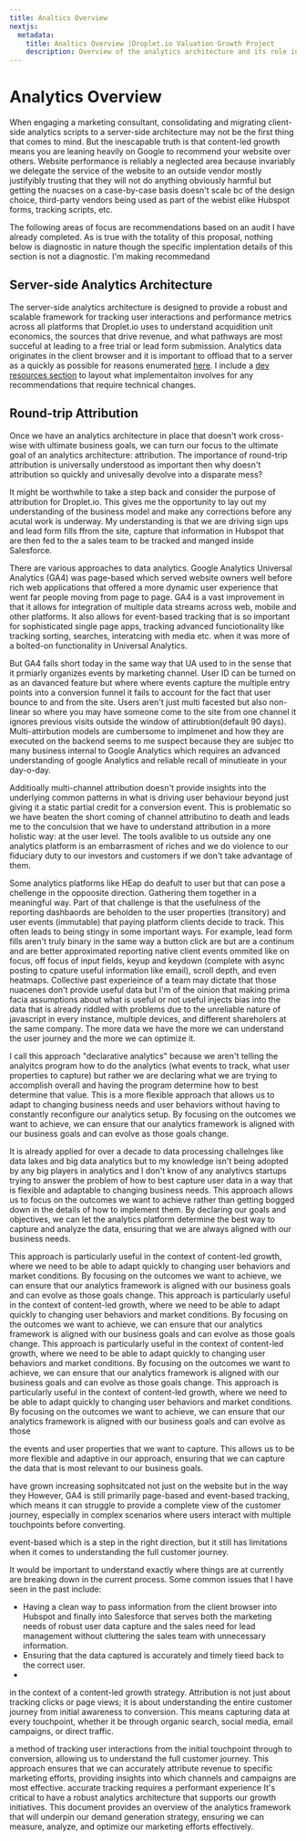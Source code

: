 ```yaml
---
title: Analtics Overview
nextjs:
  metadata:
    title: Analtics Overview |Droplet.io Valuation Growth Project
    description: Overview of the analytics architecture and its role in the Droplet.io valuation growth project.
---
```


# Analytics Overview

When engaging a marketing consultant, consolidating and migrating client-side analytics scripts to a server-side architecture may not be the first thing that comes to mind. But the inescapable truth is that content-led growth means you are leaning heavily on Google to recommend your website over others. Website performance is reliably a neglected area because invariably we delegate the service of the website to an outside vendor mostly justifyibly trusting that they will not do anything obviously harmful but getting the nuacses on a case-by-case basis doesn't scale bc of the design choice, third-party vendors being used as part of the webist elike Hubspot forms, tracking scripts, etc.

The following areas of focus are recommendations based on an audit I have already completed. As is true with the totality of this proposal, nothing below is diagnostic in  nature though the specific implentation details of this section is not a diagnostic. I'm making recommedand


## Server-side Analytics Architecture
The server-side analytics architecture is designed to provide a robust and scalable framework for tracking user interactions and
performance metrics across all platforms that Droplet.io uses to understand acquidition unit economics, the sources that drive revenue, and what pathways are most succeful at leading to a free trial or lead form submission. Analytics data originates in the client browser and it is important to offload that to a server as a quickly as possible for reasons enumerated [here](/docs/server-side-analytics). I include a [dev resources section](/docs/dev-resources) to layout what implementaiton involves for any recommendations that require technical changes.

 ## Round-trip Attribution
Once we have an analytics architecture in place that doesn't work cross-wise with ultimate business goals, we can turn our focus to the ultimate goal of an analytics architecture: attribution. The importance of round-trip attribution is universally understood as important then why doesn't attribution so quickly and univesally devolve into a disparate mess?

It might be worthwhile to take a step back and consider the purpose of attribution for Droplet.io. This gives me the opportunity to lay out my understanding of the business model and make any corrections before any acutal work is underway. My understanding is that we are driving sign ups and lead form fills ffrom the site, capture that information in Hubspot that are then fed to the a sales team to be tracked and manged inside Salesforce.

There are various approaches to data analytics. Google Analytics Universal Analytics (GA4) was page-based which served website owners well before rich web applications that offered a more dynamic user experience that went far people moving from page to page. GA4 is a vast improvement in that it allows for integration of multiple data streams across web, mobile and other platforms. It also allows for event-based tracking that is so important for sophisticated single page apps, tracking advanced funciotionality like tracking sorting, searches, interatcing with media etc. when it was more of a bolted-on functionality in Universal Analytics.

But GA4 falls short today in the same way that UA used to in the sense that it prmiarly organizes events by marketing channel. User ID can be turned on as an davanced feature but where where events capture the multiple entry points into a conversion funnel it fails to account for the fact that user bounce to and from the site. Users aren't just multi facested but also non-linear so where you may have someone come to the site from one channel it ignores previous visits outside the window of attirubtion(default 90 days). Multi-attirbution models are cumbersome to implmenet and how they are executed on the backend seems to me suspect because they are subjec tto many business internal to Google Analytics which  requires an advanced understanding of google Analytics and reliable recall of minutieate in your day-o-day.



Additioally multi-channel attribution doesn't provide insights into the underlying common patterns in what is driving user behaviour beyond just giving it a static partial credit for a conversion event. This is problematic so we have beaten the short coming of channel attributino to death and leads me to the conculsion that we have to understand attribution in a more holistic way: at the user level. The tools avalible to us outside any one analytics platform is an embarrasment of riches and we do violence to our fiduciary duty to our investors and customers if we don't take advantage of them.

Some analytics platforms like HEap do deafult to user but that can pose a chellenge in the oppoosite direction. Gathering them together in a meaningful way. Part of that challenge is that the usefulness of the reporting dashbaords are beholden to the user properties (transitory) and user events (immutable) that paying platform clients decide to track. This often leads to being stingy in some important ways. For example, lead form fills aren't truly binary in the same way a button click are but are a continum and are better approximated reporting native client events ommited like on focus, off focus of input fields, keyup and keydown (complete with async posting to cpature useful information like email), scroll depth, and even heatmaps. Collective past experieince of a team may dictate that those nuacenes don't provide useful data but I'm of the oinion that making prima facia assumptions about what is useful or not useful injects bias into the data that is already riddled with problems due to the unreliable nature of javascript in every instance, multiple devices, and different shareholers at the same company. The more data we have the more we can understand the user journey and the more we can optimize it.

I call this approach "declarative analytics" because we aren't telling the analyitcs program how to do the analytics (what events to track, what user properties to capture) but rather we are declaring what we are trying to accomplish overall and having the program determine how to best determine that value. This is a more flexible approach that allows us to adapt to changing business needs and user behaviors without having to constantly reconfigure our analytics setup. By focusing on the outcomes we want to achieve, we can ensure that our analytics framework is aligned with our business goals and can evolve as those goals change.

It is already applied for over a decade to data processing challelnges like data lakes and big data analytics but to my knowledge isn't being adopted by any big players in analytics and I don't know of any analytivcs startups trying to answer the problem of how to best capture user data in a way that is flexible and adaptable to changing business needs. This approach allows us to focus on the outcomes we want to achieve rather than getting bogged down in the details of how to implement them. By declaring our goals and objectives, we can let the analytics platform determine the best way to capture and analyze the data, ensuring that we are always aligned with our business needs.

This approach is particularly useful in the context of content-led growth, where we need to be able to adapt quickly to changing user behaviors and market conditions. By focusing on the outcomes we want to achieve, we can ensure that our analytics framework is aligned with our business goals and can evolve as those goals change.
This approach is particularly useful in the context of content-led growth, where we need to be able
to adapt quickly to changing user behaviors and market conditions. By focusing on the outcomes we want to achieve, we can ensure that our analytics framework is aligned with our business goals and can evolve as those goals change.
This approach is particularly useful in the context of content-led growth, where we need to be able
to adapt quickly to changing user behaviors and market conditions. By focusing on the outcomes we want to achieve, we can ensure that our analytics framework is aligned with our business goals and can evolve as those      goals change.
This approach is particularly useful in the context of content-led growth, where we need to be able
to adapt quickly to changing user behaviors and market conditions. By focusing on the outcomes we want to achieve, we can ensure that our analytics framework is aligned with our business goals and can evolve as those


 the events and user properties that we want to capture. This allows us to be more flexible and adaptive in our approach, ensuring that we can capture the data that is most relevant to our business goals.




 have grown increasing sophsitcated not just on the website but in the way they  However, GA4 is still primarily page-based and event-based tracking, which means it can struggle to provide a complete view of the customer journey, especially in complex scenarios where users interact with multiple touchpoints before converting.


 event-based which is a step in the right direction, but it still has limitations when it comes to understanding the full customer journey.

It would be important to understand exactly where things are at currently are breaking down in the current process.
Some common issues that I have seen in the past include:
- Having a clean way to pass information from the client browser into Hubspot and finally into Salesforce that serves both the marketing needs of robust user data capture and the sales need for lead management without cluttering the sales team with unnecessary information.
- Ensuring that the data captured is accurately and timely tieed back to the correct user.
-

 in the context of a content-led growth strategy. Attribution is not just about tracking clicks or page views; it is about understanding the entire customer journey from initial awareness to conversion. This means capturing data at every touchpoint, whether it be through organic search, social media, email campaigns, or direct traffic.


a method of tracking user interactions from the initial touchpoint through to conversion, allowing us to understand the full customer journey. This approach ensures that we can accurately attribute revenue to specific marketing efforts, providing insights into which channels and campaigns are most effective.
accurate tracking requires a performant experience
It's critical to have a robust analytics architecture that supports our growth initiatives. This document provides an overview of the analytics framework that will underpin our demand generation strategy, ensuring we can measure, analyze, and optimize our marketing efforts effectively.


